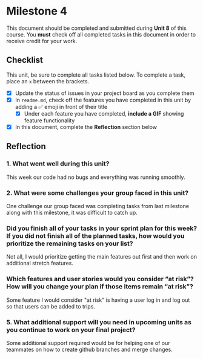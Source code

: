 # Milestone 4

This document should be completed and submitted during **Unit 8** of this course. You **must** check off all completed tasks in this document in order to receive credit for your work.

## Checklist

This unit, be sure to complete all tasks listed below. To complete a task, place an `x` between the brackets.

- [x] Update the status of issues in your project board as you complete them
- [x] In `readme.md`, check off the features you have completed in this unit by adding a ✅ emoji in front of their title
  - [x] Under each feature you have completed, **include a GIF** showing feature functionality
- [x] In this document, complete the **Reflection** section below

## Reflection

### 1. What went well during this unit?

This week our code had no bugs and everything was running smoothly.

### 2. What were some challenges your group faced in this unit?

One challenge our group faced was completing tasks from last milestone along with this milestone, it was difficult to catch up.

### Did you finish all of your tasks in your sprint plan for this week? If you did not finish all of the planned tasks, how would you prioritize the remaining tasks on your list?

Not all, I would prioritize getting the main features out first and then work on additional stretch features.

### Which features and user stories would you consider “at risk”? How will you change your plan if those items remain “at risk”?

Some feature I would consider "at risk" is having a user log in and log out so that users can be added to trips.

### 5. What additional support will you need in upcoming units as you continue to work on your final project?

Some additional support required would be for helping one of our teammates on how to create github branches and merge changes.
